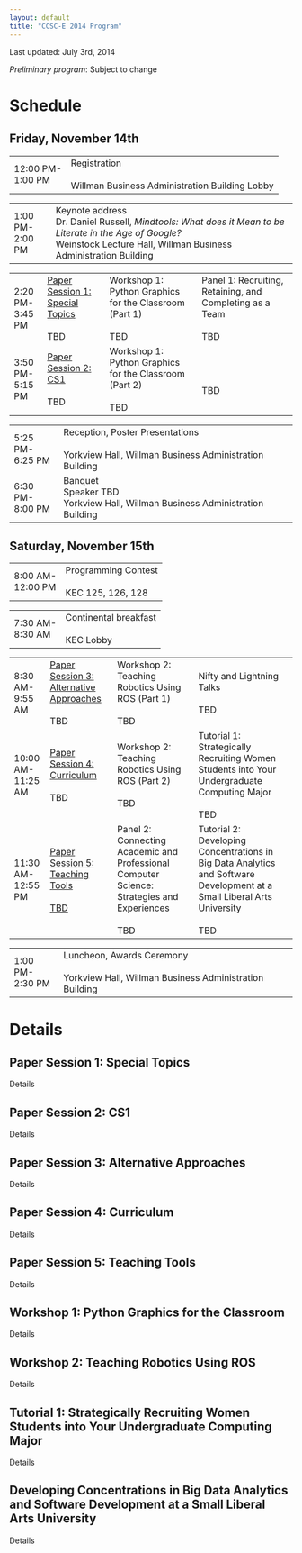 ```yaml
---
layout: default
title: "CCSC-E 2014 Program"
---
```


Last updated: July 3rd, 2014

*Preliminary program*: Subject to change

# Schedule

## Friday, November 14th

<table class="schedule">
	<tr>
		<td class="timeslot">
			12:00 PM-<br>
			1:00 PM
		</td>
		<td class="evt">
			<span class="evt_title">Registration</span><br>
			<span class="evt_details"></span><br>
			<span class="evt_loc">Willman Business Administration Building Lobby</span><br>
		</td>
	</tr>
</table>
<table class="schedule">
	<tr>
		<td class="timeslot">
			1:00 PM-<br>2:00 PM
		</td>
		<td class="evt">
			<span class="evt_title">Keynote address</span><br>
			<span class="evt_details">Dr. Daniel Russell, <i>Mindtools:  What does it Mean to be Literate in the Age of Google?</i></span><br>
			<span class="evt_loc">Weinstock Lecture Hall, Willman Business Administration Building</span><br>
	</tr>
</table>
<table class="schedule">
	<tr>
		<td class="timeslot">
			2:20 PM-<br>3:45 PM
		</td>
		<td class="evt">
			<span class="evt_title"><a href="#paper_session_1">Paper Session 1: Special Topics</a></span><br>
			<span class="evt_details"></span><br>
			<span class="evt_loc">TBD</span><br>
		</td>
		<td class="evt">
			<span class="evt_title">Workshop 1: Python Graphics for the Classroom (Part 1)</span><br>
			<span class="evt_details"></span><br>
			<span class="evt_loc">TBD</span><br>
		</td>
		<td class="evt">
			<span class="evt_title">Panel 1: Recruiting, Retaining, and Completing as a Team</span><br>
			<span class="evt_details"></span><br>
			<span class="evt_loc">TBD</span><br>
		</td>
	</tr>
	<tr>
		<td class="timeslot">
			3:50 PM-<br>5:15 PM
		</td>
		<td class="evt">
			<span class="evt_title"><a href="#paper_session_2">Paper Session 2: CS1</a></span><br>
			<span class="evt_details"></span><br>
			<span class="evt_loc">TBD</span><br>
		</td>
		<td class="evt">
			<span class="evt_title">Workshop 1: Python Graphics for the Classroom (Part 2)</span><br>
			<span class="evt_details"></span><br>
			<span class="evt_loc">TBD</span><br>
		</td>
		<td class="evt">
			<span class="evt_title"></span><br>
			<span class="evt_details"></span><br>
			<span class="evt_loc">TBD</span><br>
		</td>
	</tr>
</table>
<table class="schedule">
	<tr>
		<td class="timeslot">
			5:25 PM-<br>6:25 PM
		</td>
		<td class="evt">
			<span class="evt_title">Reception, Poster Presentations</span><br>
			<span class="evt_details"></span><br>
			<span class="evt_loc">Yorkview Hall, Willman Business Administration Building</span><br>
		</td>
	</tr>
	<tr>
		<td class="timeslot">
			6:30 PM-<br>8:00 PM
		</td>
		<td class="evt">
			<span class="evt_title">Banquet</span><br>
			<span class="evt_details">Speaker TBD</span><br>
			<span class="evt_loc">Yorkview Hall, Willman Business Administration Building</span><br>
		</td>
	</tr>
</table>

## Saturday, November 15th

<table class="schedule">
	<tr>
		<td class="timeslot">
			8:00 AM-<br> 12:00 PM
		</td>
		<td class="evt">
			<span class="evt_title">Programming Contest</span><br>
			<span class="evt_details"></span><br>
			<span class="evt_loc">KEC 125, 126, 128</span><br>
		</td>
	</tr>
</table>
<table class="schedule">
	<tr>
		<td class="timeslot">
			7:30 AM-<br>8:30 AM
		</td>
		<td class="evt">
			<span class="evt_title">Continental breakfast</span><br>
			<span class="evt_details"></span><br>
			<span class="evt_loc">KEC Lobby</span><br>
		</td>
	</tr>
</table>
<table class="schedule">
	<tr>
		<td class="timeslot">
			8:30 AM-<br>9:55 AM
		</td>
		<td class="evt">
			<span class="evt_title"><a href="#paper_session_3">Paper Session 3: Alternative Approaches</a></span><br>
			<span class="evt_details"></span><br>
			<span class="evt_loc">TBD</span><br>
		</td>
		<td class="evt">
			<span class="evt_title">Workshop 2: Teaching Robotics Using ROS (Part 1)</span><br>
			<span class="evt_details"></span><br>
			<span class="evt_loc">TBD</span><br>
		</td>
		<td class="evt">
			<span class="evt_title">Nifty and Lightning Talks</span><br>
			<span class="evt_details"></span><br>
			<span class="evt_loc">TBD</span><br>
		</td>
	</tr>
	<tr>
		<td class="timeslot">
			10:00 AM-<br>11:25 AM	
		</td>
		<td class="evt">
			<span class="evt_title"><a href="#paper_session_4">Paper Session 4: Curriculum</a></span><br>
			<span class="evt_details"></span><br>
			<span class="evt_loc">TBD</span><br>
		</td>
		<td class="evt">
			<span class="evt_title">Workshop 2: Teaching Robotics Using ROS (Part 2)</span><br>
			<span class="evt_details"></span><br>
			<span class="evt_loc">TBD</span><br>
		</td>
		<td>
			<span class="evt_title">Tutorial 1: Strategically Recruiting Women Students into Your Undergraduate Computing Major</span><br>
			<span class="evt_details"></span><br>
			<span class="evt_loc">TBD</span><br>
		</td>
	</tr>
	<tr>
		<td class="timeslot">
			11:30 AM-<br>12:55 PM
		</td>
		<td class="evt">
			<span class="evt_title"><a href="">Paper Session 5: Teaching Tools</span><br>
			<span class="evt_details"></span><br>
			<span class="evt_loc">TBD</span><br>
		</td>
		<td class="evt">
			<span class="evt_title">Panel 2: Connecting Academic and Professional Computer Science: Strategies and Experiences</span><br>
			<span class="evt_details"></span><br>
			<span class="evt_loc">TBD</span><br>
		</td>
		<td class="evt">
			<span class="evt_title">Tutorial 2: Developing Concentrations in Big Data Analytics and Software Development at a Small Liberal Arts University</span><br>
			<span class="evt_details"></span><br>
			<span class="evt_loc">TBD</span><br>
		</td>
	</tr>
</table>
<table class="schedule">
	<tr>
		<td class="timeslot">
			1:00 PM-<br>2:30 PM
		</td>
		<td class="evt">
			<span class="evt_title">Luncheon, Awards Ceremony</span><br>
			<span class="evt_details"></span><br>
			<span class="evt_loc">Yorkview Hall, Willman Business Administration Building</span><br>
		</td>
	</tr>
</table>

# Details

<h2><a name="paper_session_1">Paper Session 1: Special Topics</a></h2>

Details

<h2><a name="paper_session_2">Paper Session 2: CS1</a></h2>

Details

<h2><a name="paper_session_3">Paper Session 3: Alternative Approaches</a></h2>

Details

<h2><a name="paper_session_4">Paper Session 4: Curriculum</a></h2>

Details

<h2><a name="paper_session_5">Paper Session 5: Teaching Tools</a></h2>

Details

<h2><a name="workshop_1">Workshop 1: Python Graphics for the Classroom</a></h2>

Details

<h2><a name="workshop_2">Workshop 2: Teaching Robotics Using ROS</a></h2>

Details

<h2><a name="tutorial_1">Tutorial 1: Strategically Recruiting Women Students into Your Undergraduate Computing Major</a></h2>

Details

<h2><a name="tutorial_2">Developing Concentrations in Big Data Analytics and Software Development at a Small Liberal Arts University</a></h2>

Details

<!--
vim:ts=2:
-->
